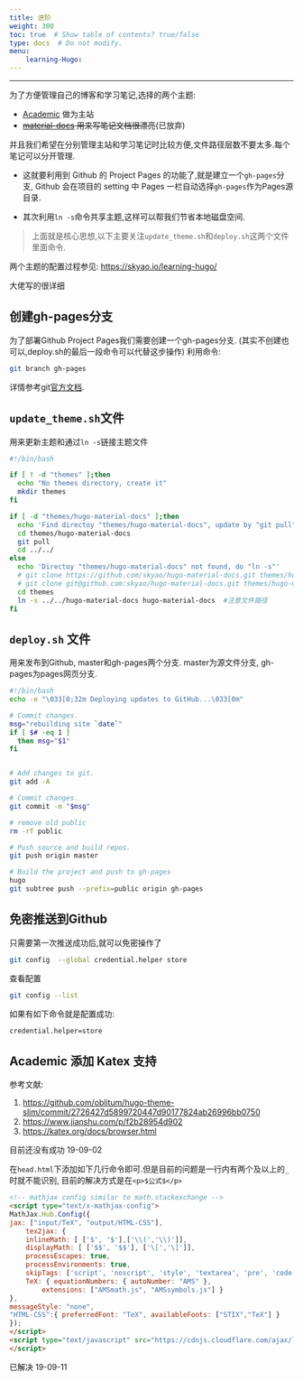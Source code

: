 ```yaml
---
title: 进阶
weight: 300
toc: true  # Show table of contents? true/false
type: docs  # Do not modify.
menu: 
    learning-Hugo:
---
```

---

为了方便管理自己的博客和学习笔记,选择的两个主题:

- [Academic](https://github.com/gcushen/hugo-academic) 做为主站
- ~~[material-docs](https://github.com/skyao/) 用来写笔记文档很漂亮~~(已放弃)

并且我们希望在分别管理主站和学习笔记时比较方便,文件路径层数不要太多.每个笔记可以分开管理.
- 这就要利用到 Github 的 Project Pages 的功能了,就是建立一个`gh-pages`分支, Github 会在项目的 setting 中 Pages 一栏自动选择`gh-pages`作为Pages源目录.

- 其次利用`ln -s`命令共享主题,这样可以帮我们节省本地磁盘空间.

> 上面就是核心思想,以下主要关注`update_theme.sh`和`deploy.sh`这两个文件里面命令.

两个主题的配置过程参见: https://skyao.io/learning-hugo/ 

大佬写的很详细

## 创建gh-pages分支

为了部署Github Project Pages我们需要创建一个gh-pages分支.
(其实不创建也可以,deploy.sh的最后一段命令可以代替这步操作)
利用命令:

```bash
git branch gh-pages
```

详情参考git[官方文档](https://git-scm.com/doc).

## ``update_theme.sh``文件

用来更新主题和通过`ln -s`链接主题文件

```bash
#!/bin/bash

if [ ! -d "themes" ];then
  echo "No themes directory, create it"
  mkdir themes
fi

if [ -d "themes/hugo-material-docs" ];then
  echo 'Find directoy "themes/hugo-material-docs", update by "git pull"'
  cd themes/hugo-material-docs
  git pull
  cd ../../
else
  echo 'Directoy "themes/hugo-material-docs" not found, do "ln -s"'
  # git clone https://github.com/skyao/hugo-material-docs.git themes/hugo-material-docs
  # git clone git@github.com:skyao/hugo-material-docs.git themes/hugo-material-docs
  cd themes
  ln -s ../../hugo-material-docs hugo-material-docs  #注意文件路径
fi
```

## `deploy.sh` 文件

用来发布到Github, master和gh-pages两个分支.
master为源文件分支,
gh-pages为pages网页分支.

```bash
#!/bin/bash
echo -e "\033[0;32m Deploying updates to GitHub...\033[0m"

# Commit changes.
msg="rebuilding site `date`"
if [ $# -eq 1 ]
  then msg="$1"
fi


# Add changes to git.
git add -A

# Commit changes.
git commit -m "$msg"

# remove old public
rm -rf public

# Push source and build repos.
git push origin master

# Build the project and push to gh-pages
hugo
git subtree push --prefix=public origin gh-pages
```

## 免密推送到Github

只需要第一次推送成功后,就可以免密操作了

```bash
git config  --global credential.helper store
```

查看配置

```bash
git config --list
```

如果有如下命令就是配置成功:

```bash
credential.helper=store
```

## Academic 添加 Katex 支持

参考文献:

1. https://github.com/oblitum/hugo-theme-slim/commit/2726427d5899720447d90177824ab26996bb0750
2. https://www.jianshu.com/p/f2b28954d902
3. https://katex.org/docs/browser.html

目前还没有成功 19-09-02

在`head.html`下添加如下几行命令即可.但是目前的问题是一行内有两个及以上的`_`时就不能识别,
目前的解决方式是在`<p>$公式$</p>`


```html
<!-- mathjax config similar to math.stackexchange -->
<script type="text/x-mathjax-config">
MathJax.Hub.Config({ 
jax: ["input/TeX", "output/HTML-CSS"], 
    tex2jax: { 
    inlineMath: [ ['$', '$'],['\\(','\\)']], 
    displayMath: [ ['$$', '$$'], ['\[','\]']], 
    processEscapes: true, 
    processEnvironments: true,
    skipTags: ['script', 'noscript', 'style', 'textarea', 'pre', 'code'],
    TeX: { equationNumbers: { autoNumber: "AMS" },
        extensions: ["AMSmath.js", "AMSsymbols.js"] } 
}, 
messageStyle: "none", 
"HTML-CSS":{ preferredFont: "TeX", availableFonts: ["STIX","TeX"] } 
});
</script>
<script type="text/javascript" src="https://cdnjs.cloudflare.com/ajax/libs/mathjax/2.7.1/MathJax.js?config=TeX-AMS-MML_HTMLorMML">
</script>
```

已解决 19-09-11

